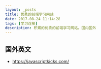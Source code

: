 ```yaml
---
layout: _posts
title: 优秀的前端学习网站
date: 2017-08-24 11:14:28
tags: [学习连接]
description: 积累的优秀的前端学习网站，国内国外
---
```


## 国外英文

+ https://javascriptkicks.com/

